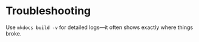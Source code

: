 # Troubleshooting
Use `mkdocs build -v` for detailed logs—it often shows exactly where things broke.
